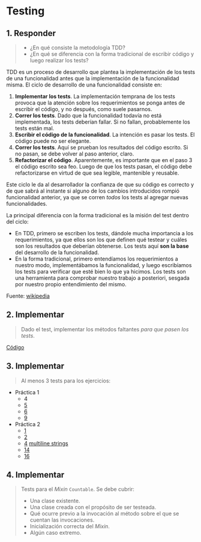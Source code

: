 # Testing
## 1. Responder
> * ¿En qué consiste la metodología TDD?
> * ¿En qué se diferencia con la forma tradicional de escribir código y luego realizar los tests?

TDD es un proceso de desarrollo que plantea la implementación de los tests de una funcionalidad antes que la implementación de la funcionalidad misma. El ciclo de desarrollo de una funcionalidad consiste en:

1. **Implementar los tests**. La implementación temprana de los tests provoca que la atención sobre los requerimientos se ponga antes de escribir el código, y no después, como suele pasarnos.
2. **Correr los tests**. Dado que la funcionalidad todavía no está implementada, los tests deberían fallar. Si no fallan, probablemente los tests están mal.
3. **Escribir el código de la funcionalidad**. La intención es pasar los tests. El código puede no ser elegante.
4. **Correr los tests**. Aquí se prueban los resultados del código escrito. Si no pasan, se debe volver al paso anterior, claro.
5. **Refactorizar el código**. Aparentemente, es importante que en el paso 3 el código escrito sea feo. Luego de que los tests pasan, el código debe refactorizarse en virtud de que sea legible, mantenible y reusable.

Este ciclo le da al desarrollador la confianza de que su código es correcto y de que sabrá al instante si alguno de los cambios introducidos rompió funcionalidad anterior, ya que se corren *todos* los tests al agregar nuevas funcionalidades.

La principal diferencia con la forma tradicional es la misión del test dentro del ciclo:

* En TDD, primero se escriben los tests, dándole mucha importancia a los requerimientos, ya que ellos son los que definen qué testear y cuáles son los resultados que deberían obtenerse. Los tests aquí **son la base** del desarrollo de la funcionalidad.
* En la forma tradicional, primero entendíamos los requerimientos a nuestro modo, implementábamos la funcionalidad, y luego escribíamos los tests para verificar que esté bien lo que ya hicimos. Los tests son una herramienta para comprobar nuestro trabajo a posteriori, sesgada por nuestro propio entendimiento del mismo.

Fuente: [wikipedia](https://en.wikipedia.org/wiki/Test-driven_development)

## 2. Implementar
> Dado el test, implementar los métodos faltantes *para que pasen los tests*.

[Código](./codigo/02_02.rb)

## 3. Implementar
> Al menos 3 tests para los ejercicios:

* Práctica 1
	* 4
	* [5](./codigo/02_03_01_05.rb)
	* [6](./codigo/02_03_01_06.rb)
	* [9](./codigo/02_03_01_09.rb)
* Práctica 2
	* [1](./codigo/02_03_02_01.rb)
	* [2](./codigo/02_03_02_02.rb)
	* [4](./codigo/02_03_02_04.rb) [multiline strings](http://stackoverflow.com/questions/2337510/ruby-can-i-write-multi-line-string-with-no-concatenation)
	* [14](./codigo/02_03_02_14.rb)
	* [16](./codigo/02_03_02_16.rb)

## 4. Implementar
> Tests para el *Mixin* `Countable`. Se debe cubrir:
> 
> * Una clase existente.
> * Una clase creada con el propósito de ser testeada.
> * Qué ocurre previo a la invocación al método sobre el que se cuentan las invocaciones.
> * Inicialización correcta del *Mixin*.
> * Algún caso extremo.

